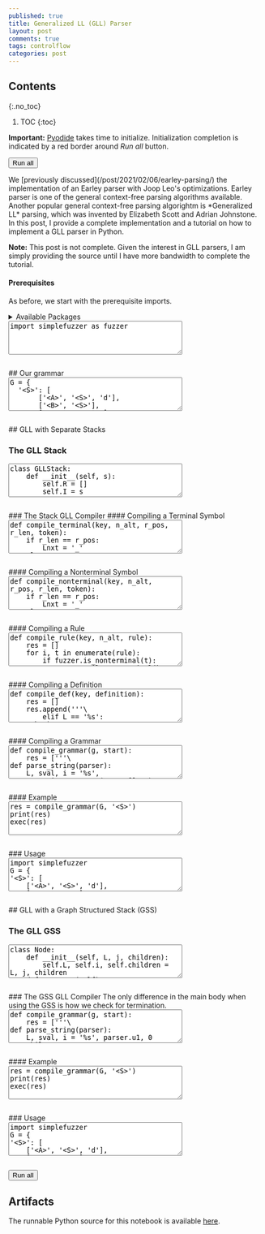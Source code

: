 ```yaml
---
published: true
title: Generalized LL (GLL) Parser
layout: post
comments: true
tags: controlflow
categories: post
---
```


## Contents
{:.no_toc}

1. TOC
{:toc}

<script src="/resources/js/graphviz/index.min.js"></script>
<script>
// From https://github.com/hpcc-systems/hpcc-js-wasm
// Hosted for teaching.
var hpccWasm = window["@hpcc-js/wasm"];
function display_dot(dot_txt, div) {
    hpccWasm.graphviz.layout(dot_txt, "svg", "dot").then(svg => {
        div.innerHTML = svg;
    });
}
window.display_dot = display_dot
// from js import display_dot
</script>

<script src="/resources/pyodide/full/3.9/pyodide.js"></script>
<link rel="stylesheet" type="text/css" media="all" href="/resources/skulpt/css/codemirror.css">
<link rel="stylesheet" type="text/css" media="all" href="/resources/skulpt/css/solarized.css">
<link rel="stylesheet" type="text/css" media="all" href="/resources/skulpt/css/env/editor.css">

<script src="/resources/skulpt/js/codemirrorepl.js" type="text/javascript"></script>
<script src="/resources/skulpt/js/python.js" type="text/javascript"></script>
<script src="/resources/pyodide/js/env/editor.js" type="text/javascript"></script>

**Important:** [Pyodide](https://pyodide.readthedocs.io/en/latest/) takes time to initialize.
Initialization completion is indicated by a red border around *Run all* button.
<form name='python_run_form'>
<button type="button" name="python_run_all">Run all</button>
</form>
We [previously discussed](/post/2021/02/06/earley-parsing/) the
implementation of an Earley parser with Joop Leo's optimizations. Earley
parser is one of the general context-free parsing algorithms available.
Another popular general context-free parsing algorightm is
*Generalized LL* parsing, which was invented by
Elizabeth Scott and Adrian Johnstone. In this post, I provide a complete
implementation and a tutorial on how to implement a GLL parser in Python.

**Note:** This post is not complete. Given the interest in GLL parsers, I am
simply providing the source until I have more bandwidth to complete the
tutorial.
#### Prerequisites
As before, we start with the prerequisite imports.

<details>
<summary>Available Packages </summary>
<!--##### Available Packages-->

These are packages that refer either to my previous posts or to pure python
packages that I have compiled, and is available in the below locations. As
before, install them if you need to run the program directly on the machine.
To install, simply download the wheel file (`pkg.whl`) and install using
`pip install pkg.whl`.

<ol>
<li><a href="https://rahul.gopinath.org/py/simplefuzzer-0.0.1-py2.py3-none-any.whl">simplefuzzer-0.0.1-py2.py3-none-any.whl</a> from "<a href="/post/2019/05/28/simplefuzzer-01/">The simplest grammar fuzzer in the world</a>".</li>
</ol>

<div style='display:none'>
<form name='python_run_form'>
<textarea cols="40" rows="4" id='python_pre_edit' name='python_edit'>
https://rahul.gopinath.org/py/simplefuzzer-0.0.1-py2.py3-none-any.whl
</textarea>
</form>
</div>
</details>

<!--
############
import simplefuzzer as fuzzer

############
-->
<form name='python_run_form'>
<textarea cols="40" rows="4" name='python_edit'>
import simplefuzzer as fuzzer
</textarea><br />
<pre class='Output' name='python_output'></pre>
<div name='python_canvas'></div>
</form>
## Our grammar

<!--
############
G = {
  '<S>': [
       ['<A>', '<S>', 'd'],
       ['<B>', '<S>'],
       ['g', 'p', '<C>'],
       []],
  '<A>': [['a'], ['c']],
  '<B>': [['a'], ['b']],
  '<C>': ['c']
}
start = '<S>'

############
-->
<form name='python_run_form'>
<textarea cols="40" rows="4" name='python_edit'>
G = {
  &#x27;&lt;S&gt;&#x27;: [
       [&#x27;&lt;A&gt;&#x27;, &#x27;&lt;S&gt;&#x27;, &#x27;d&#x27;],
       [&#x27;&lt;B&gt;&#x27;, &#x27;&lt;S&gt;&#x27;],
       [&#x27;g&#x27;, &#x27;p&#x27;, &#x27;&lt;C&gt;&#x27;],
       []],
  &#x27;&lt;A&gt;&#x27;: [[&#x27;a&#x27;], [&#x27;c&#x27;]],
  &#x27;&lt;B&gt;&#x27;: [[&#x27;a&#x27;], [&#x27;b&#x27;]],
  &#x27;&lt;C&gt;&#x27;: [&#x27;c&#x27;]
}
start = &#x27;&lt;S&gt;&#x27;
</textarea><br />
<pre class='Output' name='python_output'></pre>
<div name='python_canvas'></div>
</form>
## GLL with Separate Stacks

### The GLL Stack

<!--
############
class GLLStack:
    def __init__(self, s):
        self.R = []
        self.I = s

    def add_thread(self, L, u, j):
        self.R.append((L, u, j))

    def pop_stack(self, s, i):
        s, (L, i_) = s
        self.add_thread(L, s, i)
        return s

    def register_return(self, L, s, i):
        return (tuple(s), (L, i))

############
-->
<form name='python_run_form'>
<textarea cols="40" rows="4" name='python_edit'>
class GLLStack:
    def __init__(self, s):
        self.R = []
        self.I = s

    def add_thread(self, L, u, j):
        self.R.append((L, u, j))

    def pop_stack(self, s, i):
        s, (L, i_) = s
        self.add_thread(L, s, i)
        return s

    def register_return(self, L, s, i):
        return (tuple(s), (L, i))
</textarea><br />
<pre class='Output' name='python_output'></pre>
<div name='python_canvas'></div>
</form>
### The Stack GLL Compiler
#### Compiling a Terminal Symbol

<!--
############
def compile_terminal(key, n_alt, r_pos, r_len, token):
    if r_len == r_pos:
        Lnxt = '_'
    else:
        Lnxt = '%s[%d]_%d' % (key, n_alt, r_pos+1)
    return '''\
        elif L == '%s[%d]_%d':
            if parser.I[i] == '%s':
                i = i+1
                L = '%s'
            else:
                L = 'L0'
            continue
''' % (key, n_alt, r_pos, token, Lnxt)

############
-->
<form name='python_run_form'>
<textarea cols="40" rows="4" name='python_edit'>
def compile_terminal(key, n_alt, r_pos, r_len, token):
    if r_len == r_pos:
        Lnxt = &#x27;_&#x27;
    else:
        Lnxt = &#x27;%s[%d]_%d&#x27; % (key, n_alt, r_pos+1)
    return &#x27;&#x27;&#x27;\
        elif L == &#x27;%s[%d]_%d&#x27;:
            if parser.I[i] == &#x27;%s&#x27;:
                i = i+1
                L = &#x27;%s&#x27;
            else:
                L = &#x27;L0&#x27;
            continue
&#x27;&#x27;&#x27; % (key, n_alt, r_pos, token, Lnxt)
</textarea><br />
<pre class='Output' name='python_output'></pre>
<div name='python_canvas'></div>
</form>
#### Compiling a Nonterminal Symbol

<!--
############
def compile_nonterminal(key, n_alt, r_pos, r_len, token):
    if r_len == r_pos:
        Lnxt = '_'
    else:
        Lnxt = '%s[%d]_%d' % (key, n_alt, r_pos+1)
    return '''\
        elif L ==  '%s[%d]_%d':
            sval = parser.register_return('%s', sval, i)
            L = '%s'
            continue
''' % (key, n_alt, r_pos, Lnxt, token)

############
-->
<form name='python_run_form'>
<textarea cols="40" rows="4" name='python_edit'>
def compile_nonterminal(key, n_alt, r_pos, r_len, token):
    if r_len == r_pos:
        Lnxt = &#x27;_&#x27;
    else:
        Lnxt = &#x27;%s[%d]_%d&#x27; % (key, n_alt, r_pos+1)
    return &#x27;&#x27;&#x27;\
        elif L ==  &#x27;%s[%d]_%d&#x27;:
            sval = parser.register_return(&#x27;%s&#x27;, sval, i)
            L = &#x27;%s&#x27;
            continue
&#x27;&#x27;&#x27; % (key, n_alt, r_pos, Lnxt, token)
</textarea><br />
<pre class='Output' name='python_output'></pre>
<div name='python_canvas'></div>
</form>
#### Compiling a Rule

<!--
############
def compile_rule(key, n_alt, rule):
    res = []
    for i, t in enumerate(rule):
        if fuzzer.is_nonterminal(t):
            r = compile_nonterminal(key, n_alt, i, len(rule), t)
        else:
            r = compile_terminal(key, n_alt, i, len(rule), t)
        res.append(r)

    res.append('''\
        elif L == '%s[%d]_%d':
            L = 'L_'
            continue
''' % (key, n_alt, len(rule)))
    return '\n'.join(res)

############
-->
<form name='python_run_form'>
<textarea cols="40" rows="4" name='python_edit'>
def compile_rule(key, n_alt, rule):
    res = []
    for i, t in enumerate(rule):
        if fuzzer.is_nonterminal(t):
            r = compile_nonterminal(key, n_alt, i, len(rule), t)
        else:
            r = compile_terminal(key, n_alt, i, len(rule), t)
        res.append(r)

    res.append(&#x27;&#x27;&#x27;\
        elif L == &#x27;%s[%d]_%d&#x27;:
            L = &#x27;L_&#x27;
            continue
&#x27;&#x27;&#x27; % (key, n_alt, len(rule)))
    return &#x27;\n&#x27;.join(res)
</textarea><br />
<pre class='Output' name='python_output'></pre>
<div name='python_canvas'></div>
</form>
#### Compiling a Definition

<!--
############
def compile_def(key, definition):
    res = []
    res.append('''\
        elif L == '%s':
''' % key)
    for n_alt,rule in enumerate(definition):
        res.append('''\
            parser.add_thread( '%s[%d]_0', sval, i)''' % (key, n_alt))
    res.append('''
            L = 'L0'
            continue''')
    for n_alt,rule in enumerate(definition):
        r = compile_rule(key, n_alt, rule)
        res.append(r)
    return '\n'.join(res)

############
-->
<form name='python_run_form'>
<textarea cols="40" rows="4" name='python_edit'>
def compile_def(key, definition):
    res = []
    res.append(&#x27;&#x27;&#x27;\
        elif L == &#x27;%s&#x27;:
&#x27;&#x27;&#x27; % key)
    for n_alt,rule in enumerate(definition):
        res.append(&#x27;&#x27;&#x27;\
            parser.add_thread( &#x27;%s[%d]_0&#x27;, sval, i)&#x27;&#x27;&#x27; % (key, n_alt))
    res.append(&#x27;&#x27;&#x27;
            L = &#x27;L0&#x27;
            continue&#x27;&#x27;&#x27;)
    for n_alt,rule in enumerate(definition):
        r = compile_rule(key, n_alt, rule)
        res.append(r)
    return &#x27;\n&#x27;.join(res)
</textarea><br />
<pre class='Output' name='python_output'></pre>
<div name='python_canvas'></div>
</form>
#### Compiling a Grammar

<!--
############
def compile_grammar(g, start):
    res = ['''\
def parse_string(parser):
    L, sval, i = '%s', parser.register_return('L0', [], 0), 0
    while True:
        if L == 'L0':
            if parser.R:
                (L, sval, i), *parser.R = parser.R
                if ('L0', (), len(parser.I)-1) == (L, sval, i): return 'success'
                else: continue
            else: return 'error'
        elif L == 'L_':
            sval = parser.pop_stack(sval, i)
            L = 'L0'
            continue
    ''' % start]
    for k in g:
        r = compile_def(k, g[k])
        res.append(r)
    res.append('''\
        else:
            assert False
''')
    return '\n'.join(res)

############
-->
<form name='python_run_form'>
<textarea cols="40" rows="4" name='python_edit'>
def compile_grammar(g, start):
    res = [&#x27;&#x27;&#x27;\
def parse_string(parser):
    L, sval, i = &#x27;%s&#x27;, parser.register_return(&#x27;L0&#x27;, [], 0), 0
    while True:
        if L == &#x27;L0&#x27;:
            if parser.R:
                (L, sval, i), *parser.R = parser.R
                if (&#x27;L0&#x27;, (), len(parser.I)-1) == (L, sval, i): return &#x27;success&#x27;
                else: continue
            else: return &#x27;error&#x27;
        elif L == &#x27;L_&#x27;:
            sval = parser.pop_stack(sval, i)
            L = &#x27;L0&#x27;
            continue
    &#x27;&#x27;&#x27; % start]
    for k in g:
        r = compile_def(k, g[k])
        res.append(r)
    res.append(&#x27;&#x27;&#x27;\
        else:
            assert False
&#x27;&#x27;&#x27;)
    return &#x27;\n&#x27;.join(res)
</textarea><br />
<pre class='Output' name='python_output'></pre>
<div name='python_canvas'></div>
</form>
#### Example

<!--
############
res = compile_grammar(G, '<S>')
print(res)
exec(res)

############
-->
<form name='python_run_form'>
<textarea cols="40" rows="4" name='python_edit'>
res = compile_grammar(G, &#x27;&lt;S&gt;&#x27;)
print(res)
exec(res)
</textarea><br />
<pre class='Output' name='python_output'></pre>
<div name='python_canvas'></div>
</form>
### Usage

<!--
############
import simplefuzzer
G = {
'<S>': [
    ['<A>', '<S>', 'd'],
    ['<B>', '<S>'],
    ['g', 'p', '<C>'],
    []],
'<A>': [['a'], ['c']],
'<B>': [['a'], ['b']],
'<C>': ['c']
}
import sys
gf = simplefuzzer.LimitFuzzer(G)
for i in range(10):
    s = gf.iter_fuzz(key='<S>', max_depth=100)
    print(s)
    g = GLLStack(s+'$')
    assert parse_string(g) == 'success'

############
-->
<form name='python_run_form'>
<textarea cols="40" rows="4" name='python_edit'>
import simplefuzzer
G = {
&#x27;&lt;S&gt;&#x27;: [
    [&#x27;&lt;A&gt;&#x27;, &#x27;&lt;S&gt;&#x27;, &#x27;d&#x27;],
    [&#x27;&lt;B&gt;&#x27;, &#x27;&lt;S&gt;&#x27;],
    [&#x27;g&#x27;, &#x27;p&#x27;, &#x27;&lt;C&gt;&#x27;],
    []],
&#x27;&lt;A&gt;&#x27;: [[&#x27;a&#x27;], [&#x27;c&#x27;]],
&#x27;&lt;B&gt;&#x27;: [[&#x27;a&#x27;], [&#x27;b&#x27;]],
&#x27;&lt;C&gt;&#x27;: [&#x27;c&#x27;]
}
import sys
gf = simplefuzzer.LimitFuzzer(G)
for i in range(10):
    s = gf.iter_fuzz(key=&#x27;&lt;S&gt;&#x27;, max_depth=100)
    print(s)
    g = GLLStack(s+&#x27;$&#x27;)
    assert parse_string(g) == &#x27;success&#x27;
</textarea><br />
<pre class='Output' name='python_output'></pre>
<div name='python_canvas'></div>
</form>
## GLL with a Graph Structured Stack (GSS)

### The GLL GSS

<!--
############
class Node:
    def __init__(self, L, j, children):
        self.L, self.i, self.children = L, j, children
    def __repr__(self): return str((self.L, self.i, self.children))

class GSS:
    def __init__(self): self.gss, self.P = {}, {}

    def get(self, L, i, children):
        my_label = (L, i)
        if my_label not in self.gss:
            self.gss[my_label] = Node(L, i, children)
            assert my_label not in self.P
            self.P[my_label] = []
        return self.gss[my_label]

    def add_to_P(self, u, j):
        label = (u.L, u.i)
        self.P[label].append(j)

    def __repr__(self): return str(self.gss)

class GLLStructuredStack:
    def register_return(self, L, u, j):
        v = self.gss.get(L, j, [u])
        if u not in v.children:
            v.children.append(u)
            label = (L, j)
            for k in self.gss.P[label]:
                self.add_thread(L, u, k)
        return v

    def add_thread(self, L, u, j):
        if (L, u) not in self.U[j]:
            self.U[j].append((L, u))
            assert (L,u,j) not in self.R
            self.R.append((L, u, j))

    def pop_stack(self, u, j):
        if u != self.u0:
            self.gss.add_to_P(u, j)
            for v in u.children:
                self.add_thread(u.L, v, j)
        return u


    def __init__(self, input_str):
        self.R = []
        self.gss = GSS()
        self.I = input_str
        self.m = len(self.I) # |I| + 1
        self.u1 = self.gss.get('L0', 0, [])
        self.u0 = self.gss.get('$', self.m, [])
        self.u1.children.append(self.u0)

        self.U = []
        for j in range(self.m): # 0<=j<=m
            self.U.append([]) # U_j = empty

############
-->
<form name='python_run_form'>
<textarea cols="40" rows="4" name='python_edit'>
class Node:
    def __init__(self, L, j, children):
        self.L, self.i, self.children = L, j, children
    def __repr__(self): return str((self.L, self.i, self.children))

class GSS:
    def __init__(self): self.gss, self.P = {}, {}

    def get(self, L, i, children):
        my_label = (L, i)
        if my_label not in self.gss:
            self.gss[my_label] = Node(L, i, children)
            assert my_label not in self.P
            self.P[my_label] = []
        return self.gss[my_label]

    def add_to_P(self, u, j):
        label = (u.L, u.i)
        self.P[label].append(j)

    def __repr__(self): return str(self.gss)

class GLLStructuredStack:
    def register_return(self, L, u, j):
        v = self.gss.get(L, j, [u])
        if u not in v.children:
            v.children.append(u)
            label = (L, j)
            for k in self.gss.P[label]:
                self.add_thread(L, u, k)
        return v

    def add_thread(self, L, u, j):
        if (L, u) not in self.U[j]:
            self.U[j].append((L, u))
            assert (L,u,j) not in self.R
            self.R.append((L, u, j))

    def pop_stack(self, u, j):
        if u != self.u0:
            self.gss.add_to_P(u, j)
            for v in u.children:
                self.add_thread(u.L, v, j)
        return u


    def __init__(self, input_str):
        self.R = []
        self.gss = GSS()
        self.I = input_str
        self.m = len(self.I) # |I| + 1
        self.u1 = self.gss.get(&#x27;L0&#x27;, 0, [])
        self.u0 = self.gss.get(&#x27;$&#x27;, self.m, [])
        self.u1.children.append(self.u0)

        self.U = []
        for j in range(self.m): # 0&lt;=j&lt;=m
            self.U.append([]) # U_j = empty
</textarea><br />
<pre class='Output' name='python_output'></pre>
<div name='python_canvas'></div>
</form>
### The GSS GLL Compiler
The only difference in the main body when using the GSS is how we check
for termination.

<!--
############
def compile_grammar(g, start):
    res = ['''\
def parse_string(parser):
    L, sval, i = '%s', parser.u1, 0
    while True:
        if L == 'L0':
            if parser.R:
                (L, sval, i), *parser.R = parser.R
                continue
            else:
                if ('L0', parser.u0) in parser.U[parser.m-1]: return 'success'
                else: return 'error'
        elif L == 'L_':
            sval = parser.pop_stack(sval, i)
            L = 'L0'
            continue
    ''' % start]
    for k in g:
        r = compile_def(k, g[k])
        res.append(r)
    res.append('''
        else:
            assert False''')
    return '\n'.join(res)

############
-->
<form name='python_run_form'>
<textarea cols="40" rows="4" name='python_edit'>
def compile_grammar(g, start):
    res = [&#x27;&#x27;&#x27;\
def parse_string(parser):
    L, sval, i = &#x27;%s&#x27;, parser.u1, 0
    while True:
        if L == &#x27;L0&#x27;:
            if parser.R:
                (L, sval, i), *parser.R = parser.R
                continue
            else:
                if (&#x27;L0&#x27;, parser.u0) in parser.U[parser.m-1]: return &#x27;success&#x27;
                else: return &#x27;error&#x27;
        elif L == &#x27;L_&#x27;:
            sval = parser.pop_stack(sval, i)
            L = &#x27;L0&#x27;
            continue
    &#x27;&#x27;&#x27; % start]
    for k in g:
        r = compile_def(k, g[k])
        res.append(r)
    res.append(&#x27;&#x27;&#x27;
        else:
            assert False&#x27;&#x27;&#x27;)
    return &#x27;\n&#x27;.join(res)
</textarea><br />
<pre class='Output' name='python_output'></pre>
<div name='python_canvas'></div>
</form>
#### Example

<!--
############
res = compile_grammar(G, '<S>')
print(res)
exec(res)

############
-->
<form name='python_run_form'>
<textarea cols="40" rows="4" name='python_edit'>
res = compile_grammar(G, &#x27;&lt;S&gt;&#x27;)
print(res)
exec(res)
</textarea><br />
<pre class='Output' name='python_output'></pre>
<div name='python_canvas'></div>
</form>
### Usage

<!--
############
import simplefuzzer
G = {
'<S>': [
    ['<A>', '<S>', 'd'],
    ['<B>', '<S>'],
    ['g', 'p', '<C>'],
    []],
'<A>': [['a'], ['c']],
'<B>': [['a'], ['b']],
'<C>': ['c']
}
import sys
gf = simplefuzzer.LimitFuzzer(G)
for i in range(10):
    s = gf.iter_fuzz(key='<S>', max_depth=100)
    print(s)
    g = GLLStructuredStack(s+'$')
    assert parse_string(g) == 'success'


############
-->
<form name='python_run_form'>
<textarea cols="40" rows="4" name='python_edit'>
import simplefuzzer
G = {
&#x27;&lt;S&gt;&#x27;: [
    [&#x27;&lt;A&gt;&#x27;, &#x27;&lt;S&gt;&#x27;, &#x27;d&#x27;],
    [&#x27;&lt;B&gt;&#x27;, &#x27;&lt;S&gt;&#x27;],
    [&#x27;g&#x27;, &#x27;p&#x27;, &#x27;&lt;C&gt;&#x27;],
    []],
&#x27;&lt;A&gt;&#x27;: [[&#x27;a&#x27;], [&#x27;c&#x27;]],
&#x27;&lt;B&gt;&#x27;: [[&#x27;a&#x27;], [&#x27;b&#x27;]],
&#x27;&lt;C&gt;&#x27;: [&#x27;c&#x27;]
}
import sys
gf = simplefuzzer.LimitFuzzer(G)
for i in range(10):
    s = gf.iter_fuzz(key=&#x27;&lt;S&gt;&#x27;, max_depth=100)
    print(s)
    g = GLLStructuredStack(s+&#x27;$&#x27;)
    assert parse_string(g) == &#x27;success&#x27;
</textarea><br />
<pre class='Output' name='python_output'></pre>
<div name='python_canvas'></div>
</form>

<form name='python_run_form'>
<button type="button" name="python_run_all">Run all</button>
</form>

## Artifacts

The runnable Python source for this notebook is available [here](https://github.com/rahulgopinath/rahulgopinath.github.io/blob/master/notebooks/2022-07-02-generalized-ll-parser.py).


